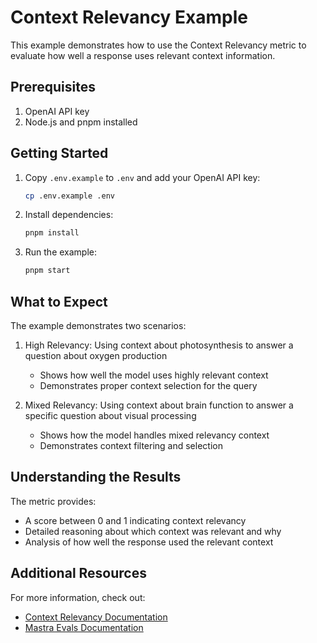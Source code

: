 # Context Relevancy Example

This example demonstrates how to use the Context Relevancy metric to evaluate how well a response uses relevant context information.

## Prerequisites

1. OpenAI API key
2. Node.js and pnpm installed

## Getting Started

1. Copy `.env.example` to `.env` and add your OpenAI API key:

   ```bash
   cp .env.example .env
   ```

2. Install dependencies:

   ```bash
   pnpm install
   ```

3. Run the example:
   ```bash
   pnpm start
   ```

## What to Expect

The example demonstrates two scenarios:

1. High Relevancy: Using context about photosynthesis to answer a question about oxygen production

   - Shows how well the model uses highly relevant context
   - Demonstrates proper context selection for the query

2. Mixed Relevancy: Using context about brain function to answer a specific question about visual processing
   - Shows how the model handles mixed relevancy context
   - Demonstrates context filtering and selection

## Understanding the Results

The metric provides:

- A score between 0 and 1 indicating context relevancy
- Detailed reasoning about which context was relevant and why
- Analysis of how well the response used the relevant context

## Additional Resources

For more information, check out:

- [Context Relevancy Documentation](https://mastra.ai/docs/examples/evals/context-relevancy)
- [Mastra Evals Documentation](https://mastra.ai/docs/examples/evals)
